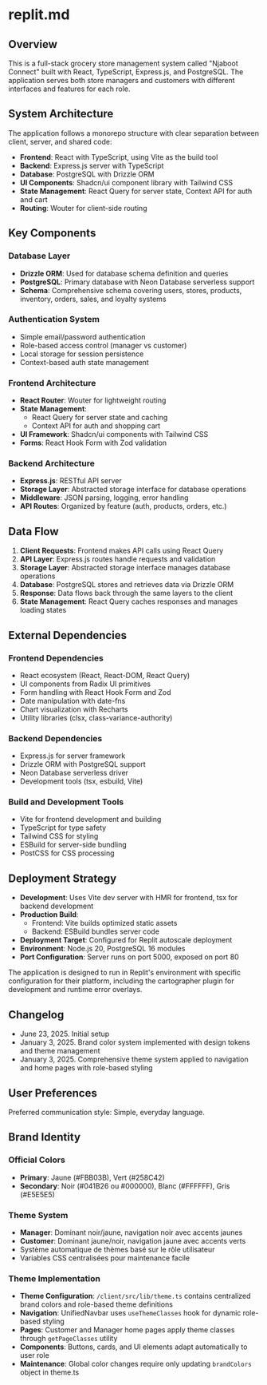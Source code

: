 # replit.md

## Overview

This is a full-stack grocery store management system called "Njaboot Connect" built with React, TypeScript, Express.js, and PostgreSQL. The application serves both store managers and customers with different interfaces and features for each role.

## System Architecture

The application follows a monorepo structure with clear separation between client, server, and shared code:

- **Frontend**: React with TypeScript, using Vite as the build tool
- **Backend**: Express.js server with TypeScript
- **Database**: PostgreSQL with Drizzle ORM
- **UI Components**: Shadcn/ui component library with Tailwind CSS
- **State Management**: React Query for server state, Context API for auth and cart
- **Routing**: Wouter for client-side routing

## Key Components

### Database Layer
- **Drizzle ORM**: Used for database schema definition and queries
- **PostgreSQL**: Primary database with Neon Database serverless support
- **Schema**: Comprehensive schema covering users, stores, products, inventory, orders, sales, and loyalty systems

### Authentication System
- Simple email/password authentication
- Role-based access control (manager vs customer)
- Local storage for session persistence
- Context-based auth state management

### Frontend Architecture
- **React Router**: Wouter for lightweight routing
- **State Management**: 
  - React Query for server state and caching
  - Context API for auth and shopping cart
- **UI Framework**: Shadcn/ui components with Tailwind CSS
- **Forms**: React Hook Form with Zod validation

### Backend Architecture
- **Express.js**: RESTful API server
- **Storage Layer**: Abstracted storage interface for database operations
- **Middleware**: JSON parsing, logging, error handling
- **API Routes**: Organized by feature (auth, products, orders, etc.)

## Data Flow

1. **Client Requests**: Frontend makes API calls using React Query
2. **API Layer**: Express.js routes handle requests and validation
3. **Storage Layer**: Abstracted storage interface manages database operations
4. **Database**: PostgreSQL stores and retrieves data via Drizzle ORM
5. **Response**: Data flows back through the same layers to the client
6. **State Management**: React Query caches responses and manages loading states

## External Dependencies

### Frontend Dependencies
- React ecosystem (React, React-DOM, React Query)
- UI components from Radix UI primitives
- Form handling with React Hook Form and Zod
- Date manipulation with date-fns
- Chart visualization with Recharts
- Utility libraries (clsx, class-variance-authority)

### Backend Dependencies
- Express.js for server framework
- Drizzle ORM with PostgreSQL support
- Neon Database serverless driver
- Development tools (tsx, esbuild, Vite)

### Build and Development Tools
- Vite for frontend development and building
- TypeScript for type safety
- Tailwind CSS for styling
- ESBuild for server-side bundling
- PostCSS for CSS processing

## Deployment Strategy

- **Development**: Uses Vite dev server with HMR for frontend, tsx for backend development
- **Production Build**: 
  - Frontend: Vite builds optimized static assets
  - Backend: ESBuild bundles server code
- **Deployment Target**: Configured for Replit autoscale deployment
- **Environment**: Node.js 20, PostgreSQL 16 modules
- **Port Configuration**: Server runs on port 5000, exposed on port 80

The application is designed to run in Replit's environment with specific configuration for their platform, including the cartographer plugin for development and runtime error overlays.

## Changelog
- June 23, 2025. Initial setup
- January 3, 2025. Brand color system implemented with design tokens and theme management
- January 3, 2025. Comprehensive theme system applied to navigation and home pages with role-based styling

## User Preferences

Preferred communication style: Simple, everyday language.

## Brand Identity

### Official Colors
- **Primary**: Jaune (#FBB03B), Vert (#258C42)  
- **Secondary**: Noir (#041B26 ou #000000), Blanc (#FFFFFF), Gris (#E5E5E5)

### Theme System
- **Manager**: Dominant noir/jaune, navigation noir avec accents jaunes
- **Customer**: Dominant jaune/noir, navigation jaune avec accents verts
- Système automatique de thèmes basé sur le rôle utilisateur
- Variables CSS centralisées pour maintenance facile

### Theme Implementation
- **Theme Configuration**: `/client/src/lib/theme.ts` contains centralized brand colors and role-based theme definitions
- **Navigation**: UnifiedNavbar uses `useThemeClasses` hook for dynamic role-based styling
- **Pages**: Customer and Manager home pages apply theme classes through `getPageClasses` utility
- **Components**: Buttons, cards, and UI elements adapt automatically to user role
- **Maintenance**: Global color changes require only updating `brandColors` object in theme.ts